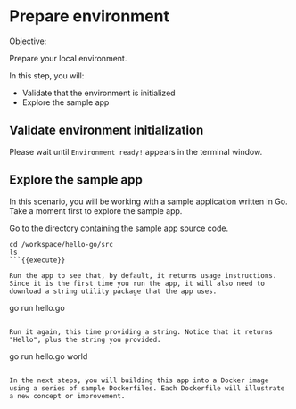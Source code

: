 # Prepare environment

Objective:

Prepare your local environment.

In this step, you will:
- Validate that the environment is initialized
- Explore the sample app

## Validate environment initialization

Please wait until `Environment ready!` appears in the terminal window.

## Explore the sample app

In this scenario, you will be working with a sample application written in Go.
Take a moment first to explore the sample app. 

Go to the directory containing the sample app source code.

```
cd /workspace/hello-go/src
ls
```{{execute}}

Run the app to see that, by default, it returns usage instructions. Since it is the first time you run the app, it will also need to download a string utility package that the app uses.

```
go run hello.go
```{{execute}}

Run it again, this time providing a string. Notice that it returns "Hello", plus the string you provided.

```
go run hello.go world
```{{execute}}

In the next steps, you will building this app into a Docker image using a series of sample Dockerfiles. Each Dockerfile will illustrate a new concept or improvement.
